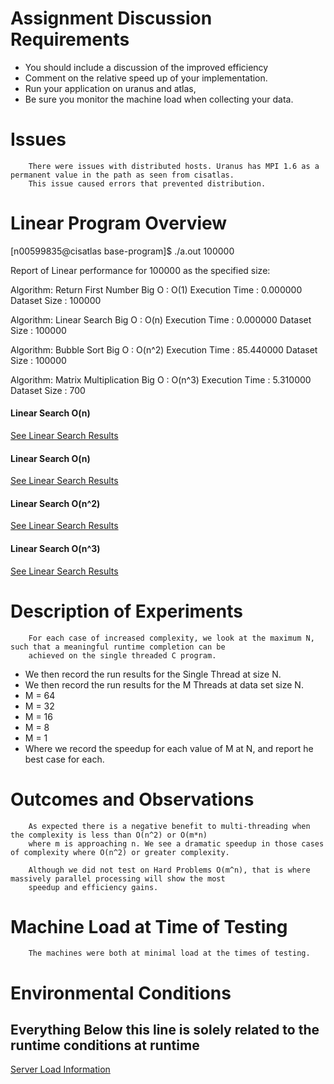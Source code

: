 
# Assignment Discussion Requirements
- You should include a discussion of the improved efficiency
- Comment on the relative speed up of your implementation. 
- Run your application on uranus and atlas, 
 - Be sure you monitor the machine load when collecting your data. 

# Issues
        There were issues with distributed hosts. Uranus has MPI 1.6 as a permanent value in the path as seen from cisatlas. 
        This issue caused errors that prevented distribution.

# Linear Program Overview

[n00599835@cisatlas base-program]$ ./a.out 100000

Report of Linear performance for 100000 as the specified size:

Algorithm: Return First Number
        Big O          : O(1)
        Execution Time : 0.000000
        Dataset Size   : 100000


Algorithm: Linear Search
        Big O          : O(n)
        Execution Time : 0.000000
        Dataset Size   : 100000


Algorithm: Bubble Sort
        Big O          : O(n^2)
        Execution Time : 85.440000
        Dataset Size   : 100000


Algorithm: Matrix Multiplication
        Big O          : O(n^3)
        Execution Time : 5.310000
        Dataset Size   : 700


#### Linear Search O(n)
[See Linear Search Results](./discussion.first.number.results.md)

#### Linear Search O(n)
[See Linear Search Results](./discussion.search.results.md)

#### Linear Search O(n^2)
[See Linear Search Results](./discussion.bubble.results.md)

#### Linear Search O(n^3)
[See Linear Search Results](./discussion.matrix.results.md)

# Description of Experiments

        For each case of increased complexity, we look at the maximum N, such that a meaningful runtime completion can be 
        achieved on the single threaded C program. 
        
- We then record the run results for the Single Thread at size N.
- We then record the run results for the M Threads at data set size N.
 - M = 64
 - M = 32
 - M = 16
 - M = 8
 - M = 1
- Where we record the speedup for each value of M at N, and report he best case for each.

# Outcomes and Observations

        As expected there is a negative benefit to multi-threading when the complexity is less than O(n^2) or O(m*n)
        where m is approaching n. We see a dramatic speedup in those cases of complexity where O(n^2) or greater complexity.

        Although we did not test on Hard Problems O(m^n), that is where massively parallel processing will show the most 
        speedup and efficiency gains.

# Machine Load at Time of Testing

        The machines were both at minimal load at the times of testing.

#  Environmental Conditions

**Everything Below this line is solely related to the runtime conditions at runtime**
---------------------------------------------------------------------------------------------------------------

[Server Load Information](./discussion.machine.load.md)